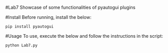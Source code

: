 #Lab7
Showcase of some functionalities of pyautogui plugins

#Install
Before running, install the below: 

```
pip install pyautogui
```

#Usage
To use, execute the below and follow the instructions in the script:

```
python Lab7.py
```